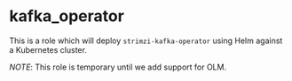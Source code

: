 # kafka_operator

 This is a role which will deploy `strimzi-kafka-operator` using Helm against a Kubernetes
 cluster.

 _NOTE_: This role is temporary until we add support for OLM.
